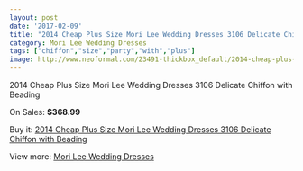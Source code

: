 ```yaml
---
layout: post
date: '2017-02-09'
title: "2014 Cheap Plus Size Mori Lee Wedding Dresses 3106 Delicate Chiffon with Beading"
category: Mori Lee Wedding Dresses
tags: ["chiffon","size","party","with","plus"]
image: http://www.neoformal.com/23491-thickbox_default/2014-cheap-plus-size-mori-lee-wedding-dresses-3106-delicate-chiffon-with-beading.jpg
---
```

2014 Cheap Plus Size Mori Lee Wedding Dresses 3106 Delicate Chiffon with Beading

On Sales: **$368.99**
<a href="https://www.neoformal.com/en/mori-lee-wedding-dresses-2014/7881-2014-cheap-plus-size-mori-lee-wedding-dresses-3106-delicate-chiffon-with-beading.html"><amp-img layout="responsive" width="600" height="600" src="//www.neoformal.com/23491-thickbox_default/2014-cheap-plus-size-mori-lee-wedding-dresses-3106-delicate-chiffon-with-beading.jpg" alt="2014 Cheap Plus Size Mori Lee Wedding Dresses 3106 Delicate Chiffon with Beading 0" /></a>
<a href="https://www.neoformal.com/en/mori-lee-wedding-dresses-2014/7881-2014-cheap-plus-size-mori-lee-wedding-dresses-3106-delicate-chiffon-with-beading.html"><amp-img layout="responsive" width="600" height="600" src="//www.neoformal.com/23492-thickbox_default/2014-cheap-plus-size-mori-lee-wedding-dresses-3106-delicate-chiffon-with-beading.jpg" alt="2014 Cheap Plus Size Mori Lee Wedding Dresses 3106 Delicate Chiffon with Beading 1" /></a>

Buy it: [2014 Cheap Plus Size Mori Lee Wedding Dresses 3106 Delicate Chiffon with Beading](https://www.neoformal.com/en/mori-lee-wedding-dresses-2014/7881-2014-cheap-plus-size-mori-lee-wedding-dresses-3106-delicate-chiffon-with-beading.html "2014 Cheap Plus Size Mori Lee Wedding Dresses 3106 Delicate Chiffon with Beading")

View more: [Mori Lee Wedding Dresses](https://www.neoformal.com/en/67-mori-lee-wedding-dresses-2014 "Mori Lee Wedding Dresses")